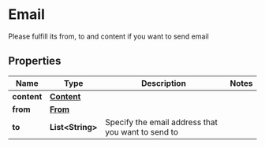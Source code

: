 

# Email

Please fulfill its from, to and content if you want to send email

## Properties

| Name | Type | Description | Notes |
|------------ | ------------- | ------------- | -------------|
|**content** | [**Content**](Content.md) |  |  |
|**from** | [**From**](From.md) |  |  |
|**to** | **List&lt;String&gt;** | Specify the email address that you want to send to |  |




